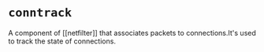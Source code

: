 # `conntrack`
A component of [[netfilter]] that associates packets to connections.It's used to track the state of connections.
